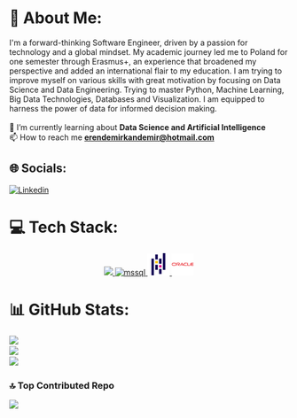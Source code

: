 # 💫 About Me:
I'm a forward-thinking Software Engineer, driven by a passion for technology and a global mindset. My academic journey led me to Poland for one semester through Erasmus+, an experience that broadened my perspective and added an international flair to my education. I am trying to improve myself on various skills with great motivation by focusing on Data Science and Data Engineering. Trying to master Python, Machine Learning, Big Data Technologies, Databases and Visualization. I am equipped to harness the power of data for informed decision making.
<br>
<br>🌱 I’m currently learning about **Data Science and Artificial Intelligence**<br>📫 How to reach me **erendemirkandemir@hotmail.com**


## 🌐 Socials:
[![Linkedin](https://skillicons.dev/icons?i=linkedin)](https://linkedin.com/in/eren-demirkan-demir) 

# 💻 Tech Stack:
<p align="center">
  <a href="https://skillicons.dev">
    <img src="https://skillicons.dev/icons?i=py,tensorflow,sklearn,cassandra,postgres,scala,docker" />
    <a href="https://www.microsoft.com/en-us/sql-server" target="_blank" rel="noreferrer"> <img src="https://www.svgrepo.com/show/303229/microsoft-sql-server-logo.svg" alt="mssql" width="40" height="40"/> </a> <a href="https://pandas.pydata.org/" target="_blank" rel="noreferrer"> <img src="https://raw.githubusercontent.com/devicons/devicon/2ae2a900d2f041da66e950e4d48052658d850630/icons/pandas/pandas-original.svg" alt="pandas" width="40" height="40"/> </a> <a href="https://www.oracle.com/" target="_blank" rel="noreferrer"> <img src="https://raw.githubusercontent.com/devicons/devicon/master/icons/oracle/oracle-original.svg" alt="oracle" width="40" height="40"/> </a> 
  </a>
</p>

# 📊 GitHub Stats:
![](https://github-readme-stats.vercel.app/api?username=Erendmrkndmr&theme=merko&hide_border=false&include_all_commits=false&count_private=false)<br/>
![](https://github-readme-streak-stats.herokuapp.com/?user=Erendmrkndmr&theme=merko&hide_border=false)<br/>
![](https://github-readme-stats.vercel.app/api/top-langs/?username=Erendmrkndmr&theme=merko&hide_border=false&include_all_commits=false&count_private=false&layout=compact)


### 🔝 Top Contributed Repo
![](https://github-contributor-stats.vercel.app/api?username=Erendmrkndmr&limit=5&theme=gruvbox&combine_all_yearly_contributions=true)

